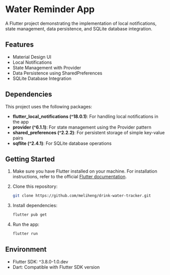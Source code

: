 # Water Reminder App

A Flutter project demonstrating the implementation of local notifications, state management, data persistence, and SQLite database integration.

## Features

- Material Design UI
- Local Notifications
- State Management with Provider
- Data Persistence using SharedPreferences
- SQLite Database Integration

## Dependencies

This project uses the following packages:

- **flutter_local_notifications (^18.0.1)**: For handling local notifications in the app
- **provider (^6.1.1)**: For state management using the Provider pattern
- **shared_preferences (^2.2.2)**: For persistent storage of simple key-value pairs
- **sqflite (^2.4.1)**: For SQLite database operations

## Getting Started

1. Make sure you have Flutter installed on your machine. For installation instructions, refer to the official [Flutter documentation](https://flutter.dev/docs/get-started/install).

2. Clone this repository:
   ```bash
   git clone https://github.com/meliheng/drink-water-tracker.git
   ```

3. Install dependencies:
   ```bash
   flutter pub get
   ```

4. Run the app:
   ```bash
   flutter run
   ```

## Environment

- Flutter SDK: ^3.8.0-1.0.dev
- Dart: Compatible with Flutter SDK version
